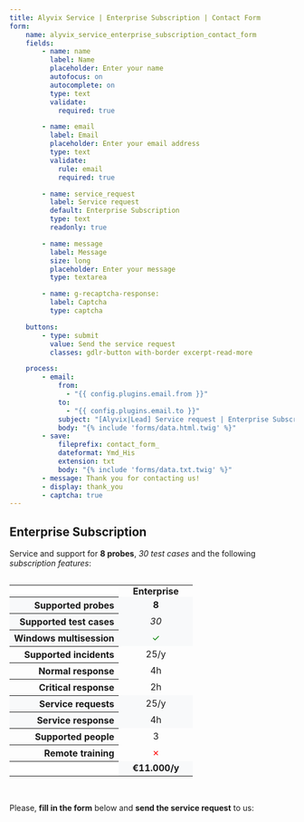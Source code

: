 ```yaml
---
title: Alyvix Service | Enterprise Subscription | Contact Form
form:
    name: alyvix_service_enterprise_subscription_contact_form
    fields:
        - name: name
          label: Name
          placeholder: Enter your name
          autofocus: on
          autocomplete: on
          type: text
          validate:
            required: true

        - name: email
          label: Email
          placeholder: Enter your email address
          type: text
          validate:
            rule: email
            required: true

        - name: service_request
          label: Service request
          default: Enterprise Subscription
          type: text
          readonly: true

        - name: message
          label: Message
          size: long
          placeholder: Enter your message
          type: textarea

        - name: g-recaptcha-response:
          label: Captcha
          type: captcha

    buttons:
        - type: submit
          value: Send the service request
          classes: gdlr-button with-border excerpt-read-more

    process:
        - email:
            from:
              - "{{ config.plugins.email.from }}"
            to:
              - "{{ config.plugins.email.to }}"
            subject: "[Alyvix|Lead] Service request | Enterprise Subscription"
            body: "{% include 'forms/data.html.twig' %}"
        - save:
            fileprefix: contact_form_
            dateformat: Ymd_His
            extension: txt
            body: "{% include 'forms/data.txt.twig' %}"
        - message: Thank you for contacting us!
        - display: thank_you
        - captcha: true
---
```


## **Enterprise** Subscription

Service and support for **8 probes**, *30 test cases* and the following *subscription features*:

<div style="overflow-x:auto;">
    <table style="margin-left:auto;margin-right:auto;border-collapse:collapse">
        <tr>
            <th style="background-color:white;"></th>
            <th style="padding:0 25px 0 25px;">Enterprise</th>
        </tr>
        <tr style="background-color:#f8f9fa;">
            <th style="text-align:right;white-space:nowrap;">Supported probes</th>
            <td style="text-align:center;"><b>8</b></td>
        </tr>
        <tr style="background-color:#f8f9fa;">
            <th style="text-align:right;white-space:nowrap;">Supported test cases</th>
            <td style="text-align:center;"><em>30</em></td>
        </tr>
        <tr style="background-color:#f8f9fa;">
            <th style="text-align:right;white-space:nowrap;">Windows multisession</th>
            <td style="text-align:center;color:green;">&#x2713;</td>
        </tr>
        <tr>
            <th style="text-align:right;white-space:nowrap;">Supported incidents</th>
            <td style="text-align:center;">25/y</td>
        </tr>
        <tr>
            <th style="text-align:right;white-space:nowrap;">Normal response</th>
            <td style="text-align:center;">4h</td>
        </tr>
        <tr>
            <th style="text-align:right;white-space:nowrap;">Critical response</th>
            <td style="text-align:center;">2h</td>
        </tr>
        <tr style="background-color:#f8f9fa;">
            <th style="text-align:right;white-space:nowrap;">Service requests</th>
            <td style="text-align:center;">25/y</td>
        </tr>
        <tr style="background-color:#f8f9fa;">
            <th style="text-align:right;white-space:nowrap;">Service response</th>
            <td style="text-align:center;">4h</td>
        </tr>
        <tr>
            <th style="text-align:right;white-space:nowrap;">Supported people</th>
            <td style="text-align:center;">3</td>
        </tr>
        <tr>
            <th style="text-align:right;white-space:nowrap;">Remote training</th>
            <td style="text-align:center;color:red">&#x2717;</td>
        </tr>
        <tr style="background-color:#f8f9fa;">
            <th style="background-color:white;"></th>
            <td style="text-align:center;"><b>€11.000/y</b></td>
        </tr>
    </table>
    <br>
</div>

Please, **fill in the form** below and **send the service request** to us:
